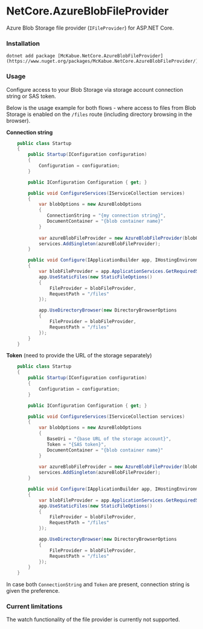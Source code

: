 # NetCore.AzureBlobFileProvider

Azure Blob Storage file provider (`IFileProvider`) for ASP.NET Core.

### Installation

```
dotnet add package [McKabue.NetCore.AzureBlobFileProvider](https://www.nuget.org/packages/McKabue.NetCore.AzureBlobFileProvider/)
```

### Usage

Configure access to your Blob Storage via storage account connection string or SAS token. 

Below is the usage example for both flows - where access to files from Blob Storage is enabled on the `/files` route (including directory browsing in the browser).

**Connection string**

```csharp
    public class Startup
    {
        public Startup(IConfiguration configuration)
        {
            Configuration = configuration;
        }

        public IConfiguration Configuration { get; }

        public void ConfigureServices(IServiceCollection services)
        {
            var blobOptions = new AzureBlobOptions
            {
               ConnectionString = "{my connection string}",
               DocumentContainer = "{blob container name}"
            }
            
            var azureBlobFileProvider = new AzureBlobFileProvider(blobOptions);
            services.AddSingleton(azureBlobFileProvider);
        }

        public void Configure(IApplicationBuilder app, IHostingEnvironment env)
        {
            var blobFileProvider = app.ApplicationServices.GetRequiredService<AzureBlobFileProvider>();
            app.UseStaticFiles(new StaticFileOptions()
            {
                FileProvider = blobFileProvider,
                RequestPath = "/files"
            });

            app.UseDirectoryBrowser(new DirectoryBrowserOptions
            {
                FileProvider = blobFileProvider,
                RequestPath = "/files"
            });
        }
    }
```

**Token** (need to provide the URL of the storage separately)

```csharp
    public class Startup
    {
        public Startup(IConfiguration configuration)
        {
            Configuration = configuration;
        }

        public IConfiguration Configuration { get; }

        public void ConfigureServices(IServiceCollection services)
        {
            var blobOptions = new AzureBlobOptions
            {
               BaseUri = "{base URL of the storage account}",
               Token = "{SAS token}",
               DocumentContainer = "{blob container name}"
            }
            
            var azureBlobFileProvider = new AzureBlobFileProvider(blobOptions);
            services.AddSingleton(azureBlobFileProvider);
        }

        public void Configure(IApplicationBuilder app, IHostingEnvironment env)
        {
            var blobFileProvider = app.ApplicationServices.GetRequiredService<AzureBlobFileProvider>();
            app.UseStaticFiles(new StaticFileOptions()
            {
                FileProvider = blobFileProvider,
                RequestPath = "/files"
            });

            app.UseDirectoryBrowser(new DirectoryBrowserOptions
            {
                FileProvider = blobFileProvider,
                RequestPath = "/files"
            });
        }
    }
```

In case both `ConnectionString` and `Token` are present, connection string is given the preference.

### Current limitations

The watch functionality of the file provider is currently not supported.

